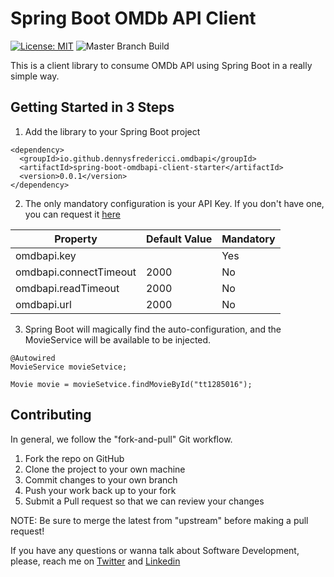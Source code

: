 # Spring Boot OMDb API Client 

[![License: MIT](https://img.shields.io/badge/License-MIT-yellow.svg)](https://opensource.org/licenses/MIT) ![Master Branch Build](https://github.com/dennysfredericci/spring-boot-omdbapi-client-starter/actions/workflows/build-master.yml/badge.svg)

This is a client library to consume OMDb API using Spring Boot in a really simple way.

## Getting Started in 3 Steps

1. Add the library to your Spring Boot project

```
<dependency>
  <groupId>io.github.dennysfredericci.omdbapi</groupId>
  <artifactId>spring-boot-omdbapi-client-starter</artifactId>
  <version>0.0.1</version>
</dependency>
```

2. The only mandatory configuration is your API Key. If you don't have one, you can request it [here](https://www.omdbapi.com/apikey.aspx)

| Property               | Default Value | Mandatory |
|------------------------|---------------|-----------|
| omdbapi.key            |               | Yes       |
| omdbapi.connectTimeout | 2000          | No        |
| omdbapi.readTimeout    | 2000          | No        |
| omdbapi.url            | 2000          | No        |


3. Spring Boot will magically find the auto-configuration, and the MovieService will be available to be injected. 

```
@Autowired
MovieService movieSetvice;

Movie movie = movieSetvice.findMovieById("tt1285016");
```

## Contributing

In general, we follow the "fork-and-pull" Git workflow.

1. Fork the repo on GitHub
2. Clone the project to your own machine
3. Commit changes to your own branch
4. Push your work back up to your fork
5. Submit a Pull request so that we can review your changes

NOTE: Be sure to merge the latest from "upstream" before making a pull request!

If you have any questions or wanna talk about Software Development, please, reach me on  [Twitter](https://twitter.com/fredericci) and [Linkedin](https://www.linkedin.com/in/dennysfredericci/)
